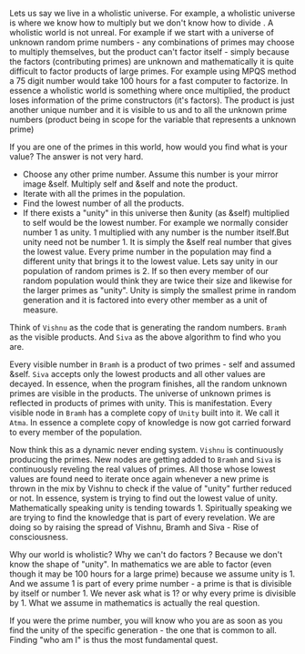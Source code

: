 Lets us say we live in a wholistic universe. For example, a wholistic universe is where we know how to multiply  but we don't know how to divide . A wholistic world is not unreal. For example if we start with a universe of unknown random prime numbers -  any combinations of primes may choose to multiply themselves,  but the product can't factor itself - simply because the factors (contributing primes) are unknown and mathematically it is quite difficult to factor products of large primes. For example using MPQS method a 75 digit number would take 100 hours for a fast computer to factorize. In essence a wholistic world is something where once multiplied, the product loses information of the prime constructors (it's factors). The product is just another unique number and it is visible to us and to all the unknown prime numbers (product being in scope for the variable that represents a unknown prime)

If you are one of the primes in this world, how would you find what is your value? The answer is not very hard.

- Choose any other prime number. Assume this number is your mirror image &self.  Multiply self and &self and note the product.
- Iterate with all the primes in the population. 
- Find the lowest number of all the products.
- If there exists a "unity" in this universe then &unity (as &self) multiplied to self would be the lowest number. For example we normally consider number 1 as unity. 1 multiplied with any number is the number itself.But unity need not be number 1. It is simply the &self real number that gives the lowest value. Every prime number in the population may find a different unity that brings it to the lowest value. Lets say unity in our population of random primes is 2. If so then every member of our random population would think they are twice their size and likewise for the larger primes as "unity". Unity is simply the smallest prime in random generation and it is factored into every other member as a unit of measure.

Think of `Vishnu` as the code that is generating the random numbers. `Bramh` as the visible products. And `Siva` as the above algorithm to find who you are. 

Every visible number in `Bramh` is a product of two primes - self and assumed &self.  `Siva` accepts only the lowest products and all other values are decayed. In essence, when the program finishes, all the random unknown primes are visible in the products. The universe of unknown primes is reflected in products of primes with unity. This is manifestation. Every visible node in `Bramh` has a complete copy of `Unity` built into it. We call it `Atma`. In essence a complete copy of knowledge is now got carried forward to every member of the population.

Now think this as a dynamic never ending system. `Vishnu` is continuously producing the primes. New nodes are getting added to `Bramh` and `Siva` is continuously reveling the real values of primes. All those whose lowest values are found need to iterate once again whenever a new prime is thrown in the mix by Vishnu to check if the value of "unity" further reduced or not. In essence, system is trying to find out the lowest value of unity. Mathematically speaking unity is tending towards 1. Spiritually speaking we are trying to find the knowledge that is part of every revelation. We are doing so by raising the spread of Vishnu, Bramh and Siva - Rise of consciousness.

Why our world is wholistic? Why we can't do factors ? Because we don't know the shape of "unity". In mathematics we are able to factor (even though it may be 100 hours for a large prime) because we assume unity is 1. And we assume 1 is part of every prime number - a prime is that is divisible by itself or number 1. We never ask what is 1? or why every prime is divisible by 1. What we assume in mathematics is actually the real question.

If you were the prime number, you will know who you are as soon as you find the unity of the specific generation - the one that is common to all. Finding "who am I" is thus the most fundamental quest.
